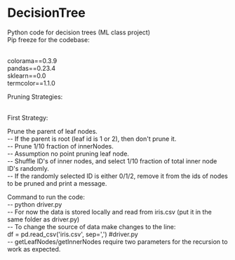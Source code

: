 # DecisionTree
Python code for decision trees (ML class project)<br />
Pip freeze for the codebase:<br /><br />

colorama==0.3.9<br />
pandas==0.23.4<br />
sklearn==0.0<br />
termcolor==1.1.0<br />

Pruning Strategies:<br /><br />

First Strategy:<br />

Prune the parent of leaf nodes.<br />
 -- If the parent is root (leaf id is 1 or 2), then don't prune it.<br />
 -- Prune 1/10 fraction of innerNodes.<br />
 -- Assumption no point pruning leaf node.<br />
 -- Shuffle ID's of inner nodes, and select 1/10 fraction of total inner node ID's randomly.<br />
 -- If the randomly selected ID is either 0/1/2, remove it from the ids of nodes to be pruned and print a message.<br />

 Command to run the code:<br />
  -- python driver.py<br />
  -- For now the data is stored locally and read from iris.csv (put it in the same folder as driver.py)<br />
  -- To change the source of data make changes to the line:<br />
     df = pd.read_csv('iris.csv', sep=',') #driver.py<br />
  -- getLeafNodes/getInnerNodes require two parameters for the recursion to work as expected.<br />
